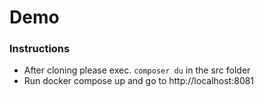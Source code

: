 # Demo

### Instructions

- After cloning please exec. `composer du` in the src folder
- Run docker compose up and go to http://localhost:8081


